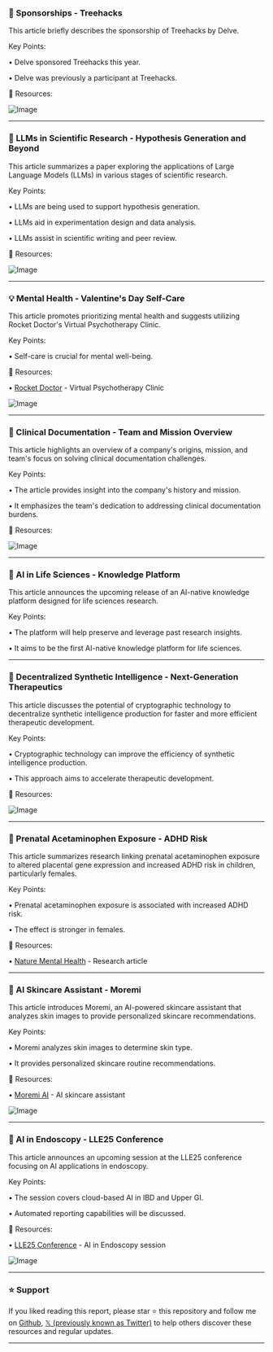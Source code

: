 ### 🤖 Sponsorships - Treehacks

This article briefly describes the sponsorship of Treehacks by Delve.

Key Points:

• Delve sponsored Treehacks this year.

•  Delve was previously a participant at Treehacks.


🔗 Resources:

![Image](https://pbs.twimg.com/media/Gj2gVRVaYAAu-lo?format=jpg&name=small)


---

### 🤖 LLMs in Scientific Research - Hypothesis Generation and Beyond

This article summarizes a paper exploring the applications of Large Language Models (LLMs) in various stages of scientific research.

Key Points:

• LLMs are being used to support hypothesis generation.

• LLMs aid in experimentation design and data analysis.

• LLMs assist in scientific writing and peer review.


🔗 Resources:

![Image](https://pbs.twimg.com/media/GhZfLoRbUAAPZDK?format=jpg&name=small)


---

### 💡 Mental Health - Valentine's Day Self-Care

This article promotes prioritizing mental health and suggests utilizing Rocket Doctor's Virtual Psychotherapy Clinic.

Key Points:

• Self-care is crucial for mental well-being.


🔗 Resources:

• [Rocket Doctor](https://hubs.ly/Q036wyjB0) - Virtual Psychotherapy Clinic

![Image](https://pbs.twimg.com/media/GjwrX4UWgAAitwa?format=jpg&name=small)


---

### 🤖 Clinical Documentation -  Team and Mission Overview

This article highlights an overview of a company's origins, mission, and team's focus on solving clinical documentation challenges.

Key Points:

•  The article provides insight into the company's history and mission.

•  It emphasizes the team's dedication to addressing clinical documentation burdens.


🔗 Resources:

![Image](https://pbs.twimg.com/media/GjwbEnhbQAAFjLI?format=png&name=small)


---

### 🤖 AI in Life Sciences - Knowledge Platform

This article announces the upcoming release of an AI-native knowledge platform designed for life sciences research.

Key Points:

•  The platform will help preserve and leverage past research insights.

•  It aims to be the first AI-native knowledge platform for life sciences.



---

### 🤖 Decentralized Synthetic Intelligence - Next-Generation Therapeutics

This article discusses the potential of cryptographic technology to decentralize synthetic intelligence production for faster and more efficient therapeutic development.

Key Points:

• Cryptographic technology can improve the efficiency of synthetic intelligence production.

• This approach aims to accelerate therapeutic development.


🔗 Resources:

![Image](https://pbs.twimg.com/media/GjwkuzYacAANH2P?format=png&name=small)


---

### 🤖 Prenatal Acetaminophen Exposure - ADHD Risk

This article summarizes research linking prenatal acetaminophen exposure to altered placental gene expression and increased ADHD risk in children, particularly females.

Key Points:

• Prenatal acetaminophen exposure is associated with increased ADHD risk.

•  The effect is stronger in females.


🔗 Resources:

• [Nature Mental Health](https://doi.org/g844mj) - Research article

---

### 🤖 AI Skincare Assistant - Moremi

This article introduces Moremi, an AI-powered skincare assistant that analyzes skin images to provide personalized skincare recommendations.

Key Points:

• Moremi analyzes skin images to determine skin type.

• It provides personalized skincare routine recommendations.


🔗 Resources:

• [Moremi AI](https://moremi.ai) - AI skincare assistant

![Image](https://pbs.twimg.com/media/GjrS0pYXIAAui1w?format=jpg&name=small)


---

### 🤖 AI in Endoscopy - LLE25 Conference

This article announces an upcoming session at the LLE25 conference focusing on AI applications in endoscopy.

Key Points:

• The session covers cloud-based AI in IBD and Upper GI.

• Automated reporting capabilities will be discussed.


🔗 Resources:

• [LLE25 Conference](https://tinyurl.com/5964jj8w) -  AI in Endoscopy session

![Image](https://pbs.twimg.com/media/GjrP3JHXcAAZQ-I?format=jpg&name=small)


---

### ⭐️ Support

If you liked reading this report, please star ⭐️ this repository and follow me on [Github](https://github.com/Drix10), [𝕏 (previously known as Twitter)](https://x.com/DRIX_10_) to help others discover these resources and regular updates.

---